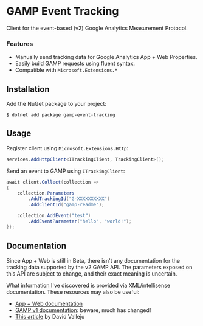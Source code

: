 # GAMP Event Tracking
Client for the event-based (v2) Google Analytics Measurement Protocol.

### Features
* Manually send tracking data for Google Analytics App + Web Properties.
* Easily build GAMP requests using fluent syntax.
* Compatible with `Microsoft.Extensions.*`

## Installation
Add the NuGet package to your project:

    $ dotnet add package gamp-event-tracking

## Usage

Register client using `Microsoft.Extensions.Http`:
```c#
services.AddHttpClient<ITrackingClient, TrackingClient>();
```

Send an event to GAMP using `ITrackingClient`:
```c#
await client.Collect(collection =>
{
    collection.Parameters
        .AddTrackingId("G-XXXXXXXXXX")
        .AddClientId("gamp-readme");

    collection.AddEvent("test")
        .AddEventParameter("hello", "world!");
});
```
## Documentation

Since App + Web is still in Beta, there isn't any documentation for the tracking data supported by the v2 GAMP API. The parameters exposed on this API are subject to change, and their exact meaning is uncertain.

What information I've discovered is provided via XML/intellisense documentation. These resources may also be useful:

* [App + Web documentation](https://developers.google.com/analytics/devguides/collection/app-web)
* [GAMP v1 documentation](https://developers.google.com/analytics/devguides/collection/protocol/v1): beware, much has changed!
* [This article](https://www.thyngster.com/app-web-google-analytics-measurement-protocol-version-2) by David Vallejo